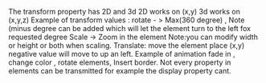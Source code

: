 The transform property  has 2D and 3d
2D works on (x,y) 3d works on (x,y,z)
Example of transform values :
rotate - > Max(360 degree) , Note (minus degree can be added which will let the element turn to the left fox requested degree
Scale -> Zoom in the element 
Note:you can modify width or height or both when scaling.
Translate: move the element place  (x,y) negative value will move to up an left.
Example of animation fade in , change color , rotate elements, Insert border.
Not every property in elements   can be transmitted for example the display property cant.